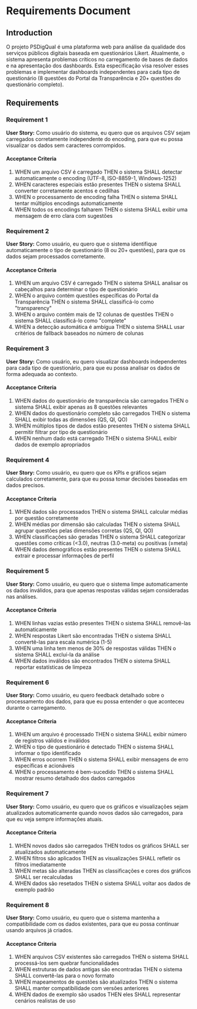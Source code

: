 # Requirements Document

## Introduction

O projeto PSDigQual é uma plataforma web para análise da qualidade dos serviços públicos digitais baseada em questionários Likert. Atualmente, o sistema apresenta problemas críticos no carregamento de bases de dados e na apresentação dos dashboards. Esta especificação visa resolver esses problemas e implementar dashboards independentes para cada tipo de questionário (8 questões do Portal da Transparência e 20+ questões do questionário completo).

## Requirements

### Requirement 1

**User Story:** Como usuário do sistema, eu quero que os arquivos CSV sejam carregados corretamente independente do encoding, para que eu possa visualizar os dados sem caracteres corrompidos.

#### Acceptance Criteria

1. WHEN um arquivo CSV é carregado THEN o sistema SHALL detectar automaticamente o encoding (UTF-8, ISO-8859-1, Windows-1252)
2. WHEN caracteres especiais estão presentes THEN o sistema SHALL converter corretamente acentos e cedilhas
3. WHEN o processamento de encoding falha THEN o sistema SHALL tentar múltiplos encodings automaticamente
4. WHEN todos os encodings falharem THEN o sistema SHALL exibir uma mensagem de erro clara com sugestões

### Requirement 2

**User Story:** Como usuário, eu quero que o sistema identifique automaticamente o tipo de questionário (8 ou 20+ questões), para que os dados sejam processados corretamente.

#### Acceptance Criteria

1. WHEN um arquivo CSV é carregado THEN o sistema SHALL analisar os cabeçalhos para determinar o tipo de questionário
2. WHEN o arquivo contém questões específicas do Portal da Transparência THEN o sistema SHALL classificá-lo como "transparency"
3. WHEN o arquivo contém mais de 12 colunas de questões THEN o sistema SHALL classificá-lo como "complete"
4. WHEN a detecção automática é ambígua THEN o sistema SHALL usar critérios de fallback baseados no número de colunas

### Requirement 3

**User Story:** Como usuário, eu quero visualizar dashboards independentes para cada tipo de questionário, para que eu possa analisar os dados de forma adequada ao contexto.

#### Acceptance Criteria

1. WHEN dados do questionário de transparência são carregados THEN o sistema SHALL exibir apenas as 8 questões relevantes
2. WHEN dados do questionário completo são carregados THEN o sistema SHALL exibir todas as dimensões (QS, QI, QO)
3. WHEN múltiplos tipos de dados estão presentes THEN o sistema SHALL permitir filtrar por tipo de questionário
4. WHEN nenhum dado está carregado THEN o sistema SHALL exibir dados de exemplo apropriados

### Requirement 4

**User Story:** Como usuário, eu quero que os KPIs e gráficos sejam calculados corretamente, para que eu possa tomar decisões baseadas em dados precisos.

#### Acceptance Criteria

1. WHEN dados são processados THEN o sistema SHALL calcular médias por questão corretamente
2. WHEN médias por dimensão são calculadas THEN o sistema SHALL agrupar questões pelas dimensões corretas (QS, QI, QO)
3. WHEN classificações são geradas THEN o sistema SHALL categorizar questões como críticas (<3.0), neutras (3.0-meta) ou positivas (≥meta)
4. WHEN dados demográficos estão presentes THEN o sistema SHALL extrair e processar informações de perfil

### Requirement 5

**User Story:** Como usuário, eu quero que o sistema limpe automaticamente os dados inválidos, para que apenas respostas válidas sejam consideradas nas análises.

#### Acceptance Criteria

1. WHEN linhas vazias estão presentes THEN o sistema SHALL removê-las automaticamente
2. WHEN respostas Likert são encontradas THEN o sistema SHALL convertê-las para escala numérica (1-5)
3. WHEN uma linha tem menos de 30% de respostas válidas THEN o sistema SHALL excluí-la da análise
4. WHEN dados inválidos são encontrados THEN o sistema SHALL reportar estatísticas de limpeza

### Requirement 6

**User Story:** Como usuário, eu quero feedback detalhado sobre o processamento dos dados, para que eu possa entender o que aconteceu durante o carregamento.

#### Acceptance Criteria

1. WHEN um arquivo é processado THEN o sistema SHALL exibir número de registros válidos e inválidos
2. WHEN o tipo de questionário é detectado THEN o sistema SHALL informar o tipo identificado
3. WHEN erros ocorrem THEN o sistema SHALL exibir mensagens de erro específicas e acionáveis
4. WHEN o processamento é bem-sucedido THEN o sistema SHALL mostrar resumo detalhado dos dados carregados

### Requirement 7

**User Story:** Como usuário, eu quero que os gráficos e visualizações sejam atualizados automaticamente quando novos dados são carregados, para que eu veja sempre informações atuais.

#### Acceptance Criteria

1. WHEN novos dados são carregados THEN todos os gráficos SHALL ser atualizados automaticamente
2. WHEN filtros são aplicados THEN as visualizações SHALL refletir os filtros imediatamente
3. WHEN metas são alteradas THEN as classificações e cores dos gráficos SHALL ser recalculadas
4. WHEN dados são resetados THEN o sistema SHALL voltar aos dados de exemplo padrão

### Requirement 8

**User Story:** Como usuário, eu quero que o sistema mantenha a compatibilidade com os dados existentes, para que eu possa continuar usando arquivos já criados.

#### Acceptance Criteria

1. WHEN arquivos CSV existentes são carregados THEN o sistema SHALL processá-los sem quebrar funcionalidades
2. WHEN estruturas de dados antigas são encontradas THEN o sistema SHALL convertê-las para o novo formato
3. WHEN mapeamentos de questões são atualizados THEN o sistema SHALL manter compatibilidade com versões anteriores
4. WHEN dados de exemplo são usados THEN eles SHALL representar cenários realistas de uso